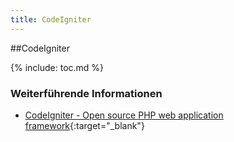 ```yaml
---
title: CodeIgniter
---
```


##CodeIgniter

{% include: toc.md %}

### Weiterführende Informationen

- [CodeIgniter - Open source PHP web application framework](http://codeigniter.com/){:target="_blank"}
